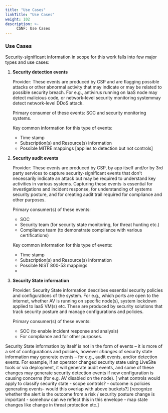 ```yaml
---
title: "Use Cases"
linkTitle: "Use Cases"
weight: 102
description: >-
     CSNF: Use Cases
---
```


### Use Cases

Security-significant information in scope for this work falls into few major types and use cases:

1. **Security detection events**
   
   Provider: These events are produced by CSP and are flagging possible attacks or other abnormal activity that may indicate or may be related to possible security breach. For e.g., antivirus running on IaaS node may detect malicious code, or network-level security monitoring systemmay detect network-level DDoS attack.
   
   Primary consumer of these events: SOC and security monitoring systems.
   
   Key common information for this type of events:
   
   - Time stamp
   - Subscription(s) and Resource(s) information
   - Possible MITRE mappings \[applies to detection but not controls\]
2. **Security audit events**
   
   Provider: These events are produced by CSP, by app itself and/or by 3rd party services to capture security-significant events that don't necessarily indicate an attack but may be required to understand key activities in various systems. Capturing these events is essential for investigations and incident response, for understanding of systems security posture, and for creating audit trail required for compliance and other purposes.
   
   Primary consumer(s) of these events:
   
   - SOC
   - Security team (for security state monitoring, for threat hunting etc.)
   - Compliance team (to demonstrate compliance with various
     certifications)
   
   Key common information for this type of events:
   
   - Time stamp
   - Subscription(s) and Resource(s) information
   - Possible NIST 800-53 mappings
   -
3. **Security State information**
   
   Provider: Security State information describes essential security policies and configurations of the system. For e.g., which ports are open to the internet, whether AV is running on specific node(s), system lockdown applied to IaaS VM(s) etc. These are produced by security solutions that track security posture and manage configurations and policies.
   
   Primary consumer(s) of these events:
   
   - SOC (to enable incident response and analysis)
   - For compliance and for other purposes.

Security State information by itself is not in the form of events – it is more of a set of configurations and policies, however _changes_ of security state information may generate events – for e.g., audit events, and/or detection events. For example, if an operator changed security state using LiveSite tools or via deployment, it will generate audit events, and some of these changes may generate security detection events if new configuration is causing concerns (for e.g. AV disabled on the node).
[ what controls would apply to classify security state - scope controls? - outcome is policies generating events- would this overlap with above buckets?]
[recognize whether the alert is the outcome from a risk / security posture change is important - somehow can we reflect this in this envelope - map state changes like change in threat protection etc.]
